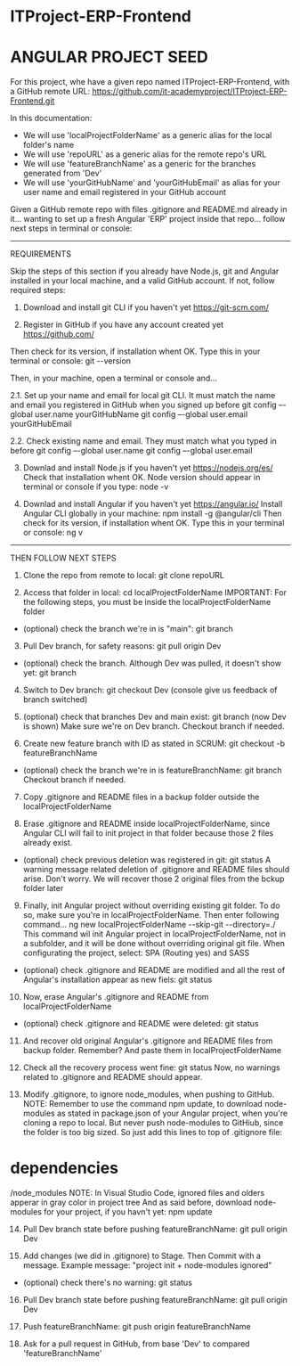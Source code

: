 # ITProject-ERP-Frontend

# ANGULAR PROJECT SEED

For this project, whe have a given repo named ITProject-ERP-Frontend,
with a GitHub remote URL:  https://github.com/it-academyproject/ITProject-ERP-Frontend.git

In this documentation:

* We will use 'localProjectFolderName' as a generic alias for the local folder's name
* We will use 'repoURL' as a generic alias for the remote repo's URL
* We will use 'featureBranchName' as a generic for the branches generated from 'Dev'
* We will use 'yourGitHubName' and 'yourGitHubEmail' as alias for your user name and email registered in your GitHub account

Given a GitHub remote repo with files .gitignore and README.md already in it...
wanting to set up a fresh Angular 'ERP' project inside that repo...
follow next steps in terminal or console:

***

REQUIREMENTS

Skip the steps of this section if you already have Node.js, git and Angular installed in your local machine, and a valid GitHub account.
If not, follow required steps: 

1. Download and install git CLI if you haven't yet
https://git-scm.com/

2. Register in GitHub if you have any account created yet
https://github.com/

Then check for its version, if installation whent OK.
Type this in your terminal or console: git --version

Then, in your machine, open a terminal or console and...

2.1. Set up your name and email for local git CLI.
It must match the name and email you registered in GitHub when you signed up before
git config –-global user.name yourGitHubName
git config –-global user.email yourGitHubEmail

2.2. Check existing name and email. They must match what you typed in before
git config –-global user.name
git config –-global user.email

3. Downlad and install Node.js if you haven't yet
https://nodejs.org/es/
Check that installation whent OK. Node version should appear in terminal or console if you type: node -v

4. Downlad and install Angular if you haven't yet
https://angular.io/
Install Angular CLI globally in your machine: npm install -g @angular/cli
Then check for its version, if installation whent OK. Type this in your terminal or console: ng v 

***

THEN FOLLOW NEXT STEPS

1. Clone the repo from remote to local:	git clone repoURL

2. Access that folder in local: cd localProjectFolderName
IMPORTANT: For the following steps, you must be inside the localProjectFolderName folder
* (optional) check the branch we're in is "main": git branch

3. Pull Dev branch, for safety reasons: git pull origin Dev
* (optional) check the branch. Although Dev was pulled, it doesn't show yet: git branch

4. Switch to Dev branch: git checkout Dev (console give us feedback of branch switched)

5. (optional) check that branches Dev and main exist: git branch (now Dev is shown)
Make sure we're on Dev branch. Checkout branch if needed.

6. Create new feature branch with ID as stated in SCRUM: 
git checkout -b featureBranchName
* (optional) check the branch we're in is featureBranchName: git branch
Checkout branch if needed.

7. Copy .gitignore and README files in a backup folder outside the localProjectFolderName
 
8. Erase .gitignore and README inside localProjectFolderName, since Angular CLI will fail to init project in that folder because those 2 files already exist.
* (optional) check previous deletion was registered in git: git status
A warning message related deletion of  .gitignore and README files should arise.
Don't worry. We will recover those 2 original files from the bckup folder later
 
9. Finally, init Angular project without overriding existing git folder.
To do so, make sure you're in localProjectFolderName. Then enter following command...
ng new localProjectFolderName --skip-git --directory=./
This command wil init Angular project in localProjectFolderName, not in a subfolder, and it will be done without overriding original git file. When configurating the project, select: SPA (Routing yes) and SASS
* (optional) check .gitignore and README are modified and all the rest of Angular's installation appear as new fiels: git status

10. Now, erase Angular's .gitignore and README from localProjectFolderName 
* (optional) check .gitignore and README were deleted: git status

11. And recover old original Angular's .gitignore and README files from backup folder. Remember? And paste them in localProjectFolderName 
 
12. Check all the recovery process went fine: git status
Now, no warnings related to .gitignore and README should appear.
 
13. Modify .gitignore, to ignore node_modules, when pushing to GitHub.
NOTE: Remember to use the command npm update, to download node-modules as stated in package.json of your Angular project, when you're cloning a repo to local. But never push node-modules to GitHiub, since the folder is too big sized.
So just add this lines to top of .gitignore file:
# dependencies
/node_modules
NOTE: In Visual Studio Code, ignored files and olders apperar in gray color in project tree
And as said before, download node-modules for your project, if you havn't yet: npm update

14. Pull Dev branch state before pushing featureBranchName:  git pull origin Dev

15. Add changes (we did in .gitignore) to Stage. Then Commit with a message.
Example message: "project init + node-modules ignored"
* (optional) check there's no warning: git status

16. Pull Dev branch state before pushing featureBranchName:  git pull origin Dev

21. Push featureBranchName: git push origin featureBranchName

22. Ask for a pull request in GitHub, from base 'Dev' to compared 'featureBranchName'


